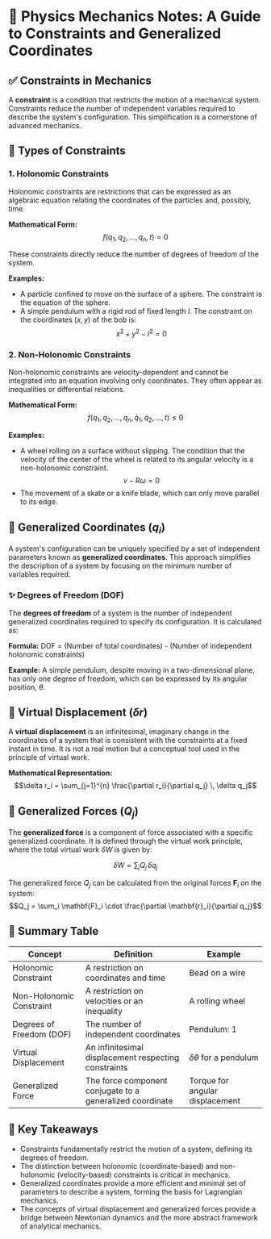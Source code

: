 # 📘 Physics Mechanics Notes: A Guide to Constraints and Generalized Coordinates

## ✅ **Constraints in Mechanics**

A **constraint** is a condition that restricts the motion of a mechanical system. Constraints reduce the number of independent variables required to describe the system's configuration. This simplification is a cornerstone of advanced mechanics.

## 🔹 **Types of Constraints**

### 1. **Holonomic Constraints**

Holonomic constraints are restrictions that can be expressed as an algebraic equation relating the coordinates of the particles and, possibly, time.

**Mathematical Form:**
$$f(q_1, q_2, \dots, q_n, t) = 0$$

These constraints directly reduce the number of degrees of freedom of the system.

**Examples:**
* A particle confined to move on the surface of a sphere. The constraint is the equation of the sphere.
* A simple pendulum with a rigid rod of fixed length $l$. The constraint on the coordinates $(x, y)$ of the bob is:
    $$
    x^2 + y^2 - l^2 = 0
    $$

### 2. **Non-Holonomic Constraints**

Non-holonomic constraints are velocity-dependent and cannot be integrated into an equation involving only coordinates. They often appear as inequalities or differential relations.

**Mathematical Form:**
$$f(q_1, q_2, \dots, q_n, \dot{q}_1, \dot{q}_2, \dots, t) \leq 0$$

**Examples:**
* A wheel rolling on a surface without slipping. The condition that the velocity of the center of the wheel is related to its angular velocity is a non-holonomic constraint.
    $$
    v - R\omega = 0
    $$
* The movement of a skate or a knife blade, which can only move parallel to its edge.

## 🔹 **Generalized Coordinates ($q_i$)**

A system's configuration can be uniquely specified by a set of independent parameters known as **generalized coordinates**. This approach simplifies the description of a system by focusing on the minimum number of variables required.

### ✨ **Degrees of Freedom (DOF)**

The **degrees of freedom** of a system is the number of independent generalized coordinates required to specify its configuration. It is calculated as:

**Formula:** DOF = (Number of total coordinates) - (Number of independent holonomic constraints)

**Example:** A simple pendulum, despite moving in a two-dimensional plane, has only one degree of freedom, which can be expressed by its angular position, $\theta$.

## 🔹 **Virtual Displacement ($\delta r$)**

A **virtual displacement** is an infinitesimal, imaginary change in the coordinates of a system that is consistent with the constraints at a fixed instant in time. It is not a real motion but a conceptual tool used in the principle of virtual work.

**Mathematical Representation:**
$$\delta r_i = \sum_{j=1}^{n} \frac{\partial r_i}{\partial q_j} \, \delta q_j$$

## 🔹 **Generalized Forces ($Q_j$)**

The **generalized force** is a component of force associated with a specific generalized coordinate. It is defined through the virtual work principle, where the total virtual work $\delta W$ is given by:

$$\delta W = \sum_j Q_j \, \delta q_j$$

The generalized force $Q_j$ can be calculated from the original forces $\mathbf{F}_i$ on the system:
$$Q_j = \sum_i \mathbf{F}_i \cdot \frac{\partial \mathbf{r}_i}{\partial q_j}$$

## 📌 **Summary Table**

| Concept | Definition | Example |
|---|---|---|
| Holonomic Constraint | A restriction on coordinates and time | Bead on a wire |
| Non-Holonomic Constraint | A restriction on velocities or an inequality | A rolling wheel |
| Degrees of Freedom (DOF) | The number of independent coordinates | Pendulum: 1 |
| Virtual Displacement | An infinitesimal displacement respecting constraints | $\delta\theta$ for a pendulum |
| Generalized Force | The force component conjugate to a generalized coordinate | Torque for angular displacement |

## 📝 **Key Takeaways**

* Constraints fundamentally restrict the motion of a system, defining its degrees of freedom.
* The distinction between holonomic (coordinate-based) and non-holonomic (velocity-based) constraints is critical in mechanics.
* Generalized coordinates provide a more efficient and minimal set of parameters to describe a system, forming the basis for Lagrangian mechanics.
* The concepts of virtual displacement and generalized forces provide a bridge between Newtonian dynamics and the more abstract framework of analytical mechanics.
